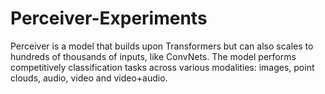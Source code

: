 # Perceiver-Experiments
Perceiver is a model that builds upon Transformers but can also scales to hundreds of thousands of inputs, like ConvNets. The model performs competitively classification tasks across various modalities: images, point clouds, audio, video and video+audio. 

